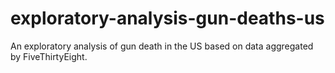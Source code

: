 # exploratory-analysis-gun-deaths-us
An exploratory analysis of gun death in the US based on data aggregated by FiveThirtyEight.
